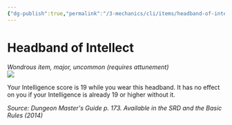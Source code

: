 ```yaml
---
{"dg-publish":true,"permalink":"/3-mechanics/cli/items/headband-of-intellect/","tags":["ttrpg-cli/compendium/src/5e/dmg","ttrpg-cli/item/attunement/required","ttrpg-cli/item/rarity/uncommon","ttrpg-cli/item/tier/major"]}
---
```


# Headband of Intellect
*Wondrous item, major, uncommon (requires attunement)*  
![](3-Mechanics/CLI/items/img/headband-of-intellect.webp#right)


Your Intelligence score is 19 while you wear this headband. It has no effect on you if your Intelligence is already 19 or higher without it.

*Source: Dungeon Master's Guide p. 173. Available in the <span title='Systems Reference Document (5.1)'>SRD</span> and the Basic Rules (2014)*